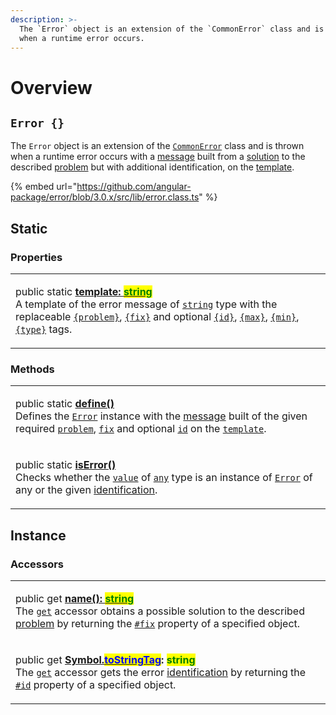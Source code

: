 ```yaml
---
description: >-
  The `Error` object is an extension of the `CommonError` class and is thrown
  when a runtime error occurs.
---
```


# Overview

## `Error {}`

The `Error` object is an extension of the [`CommonError`](broken-reference) class and is thrown when a runtime error occurs with a [message](https://app.gitbook.com/s/23iV8ygEQUrhqw7I3D8g/\~/changes/lXvTfsmAkHoNRKsQjxlq/commonerror/accessors/get-message) built from a [solution](https://app.gitbook.com/s/23iV8ygEQUrhqw7I3D8g/\~/changes/lXvTfsmAkHoNRKsQjxlq/commonerror/accessors/get-fix) to the described [problem](https://app.gitbook.com/s/23iV8ygEQUrhqw7I3D8g/\~/changes/lXvTfsmAkHoNRKsQjxlq/commonerror/accessors/get-problem) but with additional identification, on the [template](https://app.gitbook.com/s/23iV8ygEQUrhqw7I3D8g/\~/changes/lXvTfsmAkHoNRKsQjxlq/commonerror/accessors/get-template).

{% embed url="https://github.com/angular-package/error/blob/3.0.x/src/lib/error.class.ts" %}

## Static

### Properties

|                                                                                                                                                                                                                                                                                                                                                                                                                                                                                                                                                                                                                                                                                                                                                                                                                 |
| --------------------------------------------------------------------------------------------------------------------------------------------------------------------------------------------------------------------------------------------------------------------------------------------------------------------------------------------------------------------------------------------------------------------------------------------------------------------------------------------------------------------------------------------------------------------------------------------------------------------------------------------------------------------------------------------------------------------------------------------------------------------------------------------------------------- |
| <p>public static <a href="../commonerror/properties/static-template.md"><strong>template: </strong><mark style="color:green;"><strong>string</strong></mark></a><br>A template of the error message of <a href="https://developer.mozilla.org/en-US/docs/Web/JavaScript/Reference/Global_Objects/String"><code>string</code></a> type with the replaceable <a href="../commonerror/constructor.md#problem"><code>{problem}</code></a>, <a href="../commonerror/constructor.md#fix"><code>{fix}</code></a> and optional <a href="../commonerror/constructor.md#id"><code>{id}</code></a>, <a href="../commonerror/constructor.md#max"><code>{max}</code></a>, <a href="../commonerror/constructor.md#min"><code>{min}</code></a>, <a href="../commonerror/constructor.md#type"><code>{type}</code></a> tags.</p> |

### Methods

|                                                                                                                                                                                                                                                                                                                                                                                                                                                                                                                                                                                           |
| ----------------------------------------------------------------------------------------------------------------------------------------------------------------------------------------------------------------------------------------------------------------------------------------------------------------------------------------------------------------------------------------------------------------------------------------------------------------------------------------------------------------------------------------------------------------------------------------- |
| <p>public static <a href="methods/static-define.md"><strong>define()</strong></a><br>Defines the <a href="overview.md#error"><code>Error</code></a> instance with the <a href="../commonerror/accessors/get-message.md">message</a> built of the given required <a href="methods/static-define.md#problem-string"><code>problem</code></a>, <a href="methods/static-define.md#fix-string"><code>fix</code></a> and optional <a href="methods/static-define.md#id-id"><code>id</code></a> on the <a href="methods/static-define.md#template-error.template"><code>template</code></a>.</p> |
| <p>public static <a href="methods/static-iserror.md"><strong>isError()</strong></a><strong></strong><br><strong></strong>Checks whether the <a href="overview.md#value-any"><code>value</code></a> of <a href="https://www.typescriptlang.org/docs/handbook/2/everyday-types.html#any"><code>any</code></a> type is an instance of <a href="broken-reference"><code>Error</code></a> of any or the given <a href="overview.md#id-id">identification</a>.</p>                                                                                                                              |

## Instance

### Accessors

|                                                                                                                                                                                                                                                                                                                                                                                                                                                                                                                                                                                          |
| ---------------------------------------------------------------------------------------------------------------------------------------------------------------------------------------------------------------------------------------------------------------------------------------------------------------------------------------------------------------------------------------------------------------------------------------------------------------------------------------------------------------------------------------------------------------------------------------- |
| <p>public get <a href="accessors/get-name.md"><strong>name(): </strong><mark style="color:green;"><strong>string</strong></mark></a><br>The <a href="https://developer.mozilla.org/en-US/docs/Web/JavaScript/Reference/Functions/get"><code>get</code></a> accessor obtains a possible solution to the described <a href="../commonerror/accessors/get-problem.md">problem</a> by returning the <a href="../commonerror/properties/fix.md"><code>#fix</code></a> property of a specified object.</p>                                                                                     |
| <p>public get <a href="accessors/get-symbol.tostringtag.md"><strong>[Symbol.</strong><mark style="color:blue;"><strong>toStringTag</strong></mark><strong>](): </strong><mark style="color:green;"><strong>string</strong></mark></a><br>The <a href="https://developer.mozilla.org/en-US/docs/Web/JavaScript/Reference/Functions/get"><code>get</code></a> accessor gets the error <a href="../getting-started/basic-concepts.md#identification">identification</a> by returning the <a href="../commonerror/properties/id.md"><code>#id</code></a> property of a specified object.</p> |

